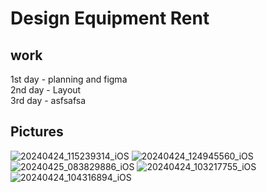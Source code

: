 # Design Equipment Rent


## work
1st day - planning and figma
<br>2nd day - Layout
<br>3rd day - asfsafsa


## Pictures
   ![20240424_115239314_iOS](https://github.com/JaanikaT/Design_Equipment_Rent/assets/88343009/3d207925-6014-4ef5-83a2-5c878a603fa7)
![20240424_124945560_iOS](https://github.com/JaanikaT/Design_Equipment_Rent/assets/88343009/fa2519ff-8ba3-4e13-a833-036795bcb437)
![20240425_083829886_iOS](https://github.com/JaanikaT/Design_Equipment_Rent/assets/88343009/14bf867d-6d5d-4b54-8685-f06425dbeffb)
![20240424_103217755_iOS](https://github.com/JaanikaT/Design_Equipment_Rent/assets/88343009/b41f9693-d0ac-4dd4-9fb6-f12943a88174)
![20240424_104316894_iOS](https://github.com/JaanikaT/Design_Equipment_Rent/assets/88343009/a70df1eb-46fa-4678-bbc0-da103451a9fa)
